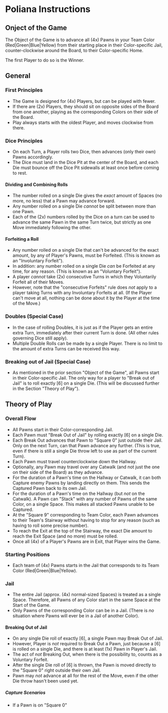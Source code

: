  # Poliana Instructions

## Onject of the Game

The Object of the Game is to advance all (4x) Pawns in your Team Color (Red|Green|Blue|Yellow) from their starting place in their Color-specific Jail, counter-clockwise around the Board, to their Color-specific Home.

The first Player to do so is the Winner.

## General

### First Principles

* The Game is designed for (4x) Players, but can be played with fewer.
* If there are (2x) Players, they should sit on opposite sides of the Board from one another, playing as the corresponding Colors on their side of the Board.
* Play always starts with the oldest Player, and moves clockwise from there.

### Dice Principles

* On each Turn, a Player rolls two Dice, then advances (only their own) Pawns accordingly.
* The Dice must land in the Dice Pit at the center of the Board, and each Die must bounce off the Dice Pit sidewalls at least
once before coming to rest.

#### Dividing and Combining Rolls

* The number rolled on a single Die gives the *exact* amount of Spaces (no more, no less) that a Pawn may advance forward.
* Any number rolled on a single Die *cannot* be split between more than one Pawn.
* Each of the (2x) numbers rolled by the Dice on a turn can be used to advance the same Pawn in the same Turn twice, but strictly as one Move immediately following the other.

#### Forfeiting a Roll

* Any number rolled on a single Die that can't be advanced for the exact amount, by any of Player's Pawns, must be Forfeited. (This is known as an "Involuntary Forfeit").
* In addition: any number rolled on a single Die *can* be Forfeited at any time, for any reason. (This is known as an "Voluntary Forfeit").
* A player *cannot* take (2x) consecutive Turns in which they Voluntarily Forfeit all of their Moves.
* However, note that the "consecutive Forfeits" rule does *not* apply to a player taking Turns with any Involuntary Forfeits at all. (If the Player can't move at all, nothing can be done about it by the Player at the time of the Move.)

### Doubles (Special Case) 

* In the case of rolling Doubles, it is just as if the Player gets an entire extra Turn, immediately after their current Turn is done. (All other rules governing Dice still apply).
* Multiple Double Rolls can be made by a single Player. There is no limit to the amount of extra Turns can be received this way.

### Breaking out of Jail (Special Case)

* As mentioned in the prior section "Object of the Game", all Pawns start in their Color-specific Jail. The only way for a player to "Break out of Jail" is to roll exactly [6] on a single Die. (This will be discussed further in the Section "Theory of Play").

## Theory of Play

### Overall Flow

* All Pawns start in their Color-corresponding Jail.
* Each Pawn must "Break Out of Jail" by rolling exactly [6] on a single Die.
* Each Break Out advances that Pawn to "Square 0" just outside their Jail. Only on the next Turn, can that Pawn advance any further. (This is true, even if there is still a single Die throw left to use as part of the current Turn).
* Each Pawn must travel counterclockwise down the Hallway.
* Optionally, any Pawn may travel over any Catwalk (and not just the one on their side of the Board) as they advance.
* For the duration of a Pawn's time on the Hallway or Catwalk, it can both Capture enemy Pawns by landing directly on them. This sends the Captured Pawn back to its own Jail.
* For the duration of a Pawn's time on the Hallway (but *not* on the Catwalk). A Pawn can "Stack" with any number of Pawns of the same Color, on a single Space. This makes all stacked Pawns unable to be Captured.
* At the "Square 9" corresponding to Team Color, each Pawn advamces to their Team's Stairway without having to stop for any reason (such as having to roll some precise number). 
* To reach the Exit at the top of the Stairway, the exact Die amount to reach the Exit Space (and no more) must be rolled.
* Once all (4x) of a Player's Pawns are in Exit, that Player wins the Game.

### Starting Positions

* Each team of (4x) Pawns starts in the Jail that corresponds to its Team Color (Red|Green|Blue|Yellow).

### Jail

* The entire Jail (approx. (4x) normal-sized Spaces) is treated as a single Space. Therefore, all Pawns of any Color start in the same Space at the Start of the Game.
* Only Pawns of the corresponding Color can be in a Jail. (There is *no* situation where Pawns will ever be in a Jail of another Color).

#### Breaking Out of Jail

* On any single Die roll of exactly [6], a single Pawn may Break Out of Jail.
* However, Player is *not* required to Break Out a Pawn, just because a [6] is rolled on a single Die, and there is at least (1x) Pawn in Player's Jail.
* The act of *not* Breaking Out, when there is the possibility to, counts as a Voluntary Forfeit.
* After the single Die roll of [6] is thrown, the Pawn is moved directly to the "Square 0" right outside their own Jail.
* Pawn may *not* advance at all for the rest of the Move, even if the other Die throw hasn't been used yet.

##### Capture Scenarios

* If a Pawn is on "Square 0"
